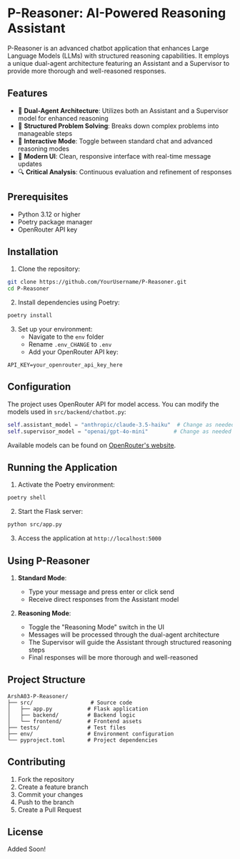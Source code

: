
# P-Reasoner: AI-Powered Reasoning Assistant

P-Reasoner is an advanced chatbot application that enhances Large Language Models (LLMs) with structured reasoning capabilities. It employs a unique dual-agent architecture featuring an Assistant and a Supervisor to provide more thorough and well-reasoned responses.

## Features

- 🧠 **Dual-Agent Architecture**: Utilizes both an Assistant and a Supervisor model for enhanced reasoning
- 💭 **Structured Problem Solving**: Breaks down complex problems into manageable steps
- 🔄 **Interactive Mode**: Toggle between standard chat and advanced reasoning modes
- 🎨 **Modern UI**: Clean, responsive interface with real-time message updates
- 🔍 **Critical Analysis**: Continuous evaluation and refinement of responses

## Prerequisites

- Python 3.12 or higher
- Poetry package manager
- OpenRouter API key

## Installation

1. Clone the repository:
```bash
git clone https://github.com/YourUsername/P-Reasoner.git
cd P-Reasoner
```

2. Install dependencies using Poetry:
```bash
poetry install
```

3. Set up your environment:
   - Navigate to the `env` folder
   - Rename `.env_CHANGE` to `.env`
   - Add your OpenRouter API key:
```
API_KEY=your_openrouter_api_key_here
```

## Configuration

The project uses OpenRouter API for model access. You can modify the models used in `src/backend/chatbot.py`:

```python
self.assistant_model = "anthropic/claude-3.5-haiku"  # Change as needed
self.supervisor_model = "openai/gpt-4o-mini"        # Change as needed
```

Available models can be found on [OpenRouter's website](https://openrouter.ai/docs).

## Running the Application

1. Activate the Poetry environment:
```bash
poetry shell
```

2. Start the Flask server:
```bash
python src/app.py
```

3. Access the application at `http://localhost:5000`

## Using P-Reasoner

1. **Standard Mode**: 
   - Type your message and press enter or click send
   - Receive direct responses from the Assistant model

2. **Reasoning Mode**:
   - Toggle the "Reasoning Mode" switch in the UI
   - Messages will be processed through the dual-agent architecture
   - The Supervisor will guide the Assistant through structured reasoning steps
   - Final responses will be more thorough and well-reasoned

## Project Structure

```
ArshA03-P-Reasoner/
├── src/                  # Source code
│   ├── app.py           # Flask application
│   ├── backend/         # Backend logic
│   └── frontend/        # Frontend assets
├── tests/               # Test files
├── env/                 # Environment configuration
└── pyproject.toml       # Project dependencies
```

## Contributing

1. Fork the repository
2. Create a feature branch
3. Commit your changes
4. Push to the branch
5. Create a Pull Request

## License

Added Soon!
